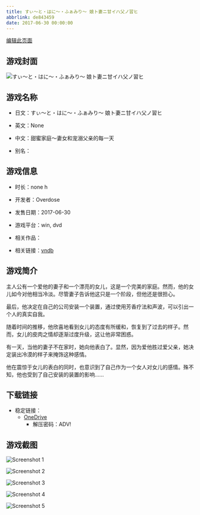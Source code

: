 ```yaml
---
title: すぃ～と・はに～・ふぁみり～ 娘ト妻ニ甘イハ父ノ習ヒ
abbrlink: de843459
date: 2017-06-30 00:00:00
---
```

[编辑此页面](https://github.com/ACG-3/ADV3-source/blob/main/source/_posts/games/%E3%81%99%E3%81%83%EF%BD%9E%E3%81%A8%E3%83%BB%E3%81%AF%E3%81%AB%EF%BD%9E%E3%83%BB%E3%81%B5%E3%81%81%E3%81%BF%E3%82%8A%EF%BD%9E%20%E5%A8%98%E3%83%88%E5%A6%BB%E3%83%8B%E7%94%98%E3%82%A4%E3%83%8F%E7%88%B6%E3%83%8E%E7%BF%92%E3%83%92.md)

## 游戏封面

![すぃ～と・はに～・ふぁみり～ 娘ト妻ニ甘イハ父ノ習ヒ](https://pan.timero.xyz/onedrive/img_lib_001/%E3%81%99%E3%81%83%EF%BD%9E%E3%81%A8%E3%83%BB%E3%81%AF%E3%81%AB%EF%BD%9E%E3%83%BB%E3%81%B5%E3%81%81%E3%81%BF%E3%82%8A%EF%BD%9E%20%E5%A8%98%E3%83%88%E5%A6%BB%E3%83%8B%E7%94%98%E3%82%A4%E3%83%8F%E7%88%B6%E3%83%8E%E7%BF%92%E3%83%92_cover.avif)


## 游戏名称

- 日文：すぃ～と・はに～・ふぁみり～ 娘ト妻ニ甘イハ父ノ習ヒ
- 英文：None
- 中文：甜蜜家庭～妻女和宠溺父亲的每一天

- 别名：


## 游戏信息

- 时长：none h
- 开发者：Overdose
- 发售日期：2017-06-30
- 游戏平台：win, dvd
- 相关作品：

- 相关链接：[vndb](https://vndb.org/v21007)


## 游戏简介

主人公有一个爱他的妻子和一个漂亮的女儿，这是一个完美的家庭。然而，他的女儿如今对他相当冷淡。尽管妻子告诉他这只是一个阶段，但他还是很担心。

最后，他决定在自己的公司安装一个装置，通过使用芳香疗法和声波，可以引出一个人的真实自我。

随着时间的推移，他欣喜地看到女儿的态度有所缓和，恢复到了过去的样子。然而，女儿的皮肉之情却逐渐过度升级，这让他非常困惑。

有一天，当他的妻子不在家时，她向他表白了。显然，因为爱他胜过爱父亲，她决定装出冷漠的样子来掩饰这种感情。

他在震惊于女儿的表白的同时，也意识到了自己作为一个女人对女儿的感情。殊不知，他也受到了自己安装的装置的影响......




## 下载链接

- 稳定链接：
    - [OneDrive](https://pan.timero.xyz/onedrive/adv_lib_001/%E3%81%99%E3%81%83%EF%BD%9E%E3%81%A8%E3%83%BB%E3%81%AF%E3%81%AB%EF%BD%9E%E3%83%BB%E3%81%B5%E3%81%81%E3%81%BF%E3%82%8A%EF%BD%9E%20%E5%A8%98%E3%83%88%E5%A6%BB%E3%83%8B%E7%94%98%E3%82%A4%E3%83%8F%E7%88%B6%E3%83%8E%E7%BF%92%E3%83%92)
        - 解压密码：ADV!



## 游戏截图


![Screenshot 1](https://pan.timero.xyz/onedrive/img_lib_001/%E3%81%99%E3%81%83%EF%BD%9E%E3%81%A8%E3%83%BB%E3%81%AF%E3%81%AB%EF%BD%9E%E3%83%BB%E3%81%B5%E3%81%81%E3%81%BF%E3%82%8A%EF%BD%9E%20%E5%A8%98%E3%83%88%E5%A6%BB%E3%83%8B%E7%94%98%E3%82%A4%E3%83%8F%E7%88%B6%E3%83%8E%E7%BF%92%E3%83%92_Screenshot_1.avif)

![Screenshot 2](https://pan.timero.xyz/onedrive/img_lib_001/%E3%81%99%E3%81%83%EF%BD%9E%E3%81%A8%E3%83%BB%E3%81%AF%E3%81%AB%EF%BD%9E%E3%83%BB%E3%81%B5%E3%81%81%E3%81%BF%E3%82%8A%EF%BD%9E%20%E5%A8%98%E3%83%88%E5%A6%BB%E3%83%8B%E7%94%98%E3%82%A4%E3%83%8F%E7%88%B6%E3%83%8E%E7%BF%92%E3%83%92_Screenshot_2.avif)

![Screenshot 3](https://pan.timero.xyz/onedrive/img_lib_001/%E3%81%99%E3%81%83%EF%BD%9E%E3%81%A8%E3%83%BB%E3%81%AF%E3%81%AB%EF%BD%9E%E3%83%BB%E3%81%B5%E3%81%81%E3%81%BF%E3%82%8A%EF%BD%9E%20%E5%A8%98%E3%83%88%E5%A6%BB%E3%83%8B%E7%94%98%E3%82%A4%E3%83%8F%E7%88%B6%E3%83%8E%E7%BF%92%E3%83%92_Screenshot_3.avif)

![Screenshot 4](https://pan.timero.xyz/onedrive/img_lib_001/%E3%81%99%E3%81%83%EF%BD%9E%E3%81%A8%E3%83%BB%E3%81%AF%E3%81%AB%EF%BD%9E%E3%83%BB%E3%81%B5%E3%81%81%E3%81%BF%E3%82%8A%EF%BD%9E%20%E5%A8%98%E3%83%88%E5%A6%BB%E3%83%8B%E7%94%98%E3%82%A4%E3%83%8F%E7%88%B6%E3%83%8E%E7%BF%92%E3%83%92_Screenshot_4.avif)

![Screenshot 5](https://pan.timero.xyz/onedrive/img_lib_001/%E3%81%99%E3%81%83%EF%BD%9E%E3%81%A8%E3%83%BB%E3%81%AF%E3%81%AB%EF%BD%9E%E3%83%BB%E3%81%B5%E3%81%81%E3%81%BF%E3%82%8A%EF%BD%9E%20%E5%A8%98%E3%83%88%E5%A6%BB%E3%83%8B%E7%94%98%E3%82%A4%E3%83%8F%E7%88%B6%E3%83%8E%E7%BF%92%E3%83%92_Screenshot_5.avif)

